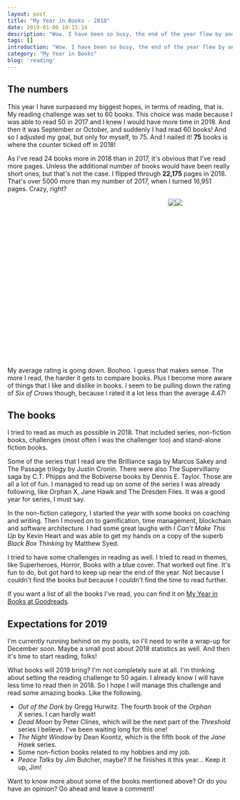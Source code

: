 ```yaml
---
layout: post
title: "My Year in Books - 2018"
date: 2019-01-06 10:15:14
description: "Wow. I have been so busy, the end of the year flew by and now we're already living the January life. Looks like I need to write some more posts, don't I? How about I start off with one that I do every year: a reflection on my year in books."
tags: []
introduction: "Wow. I have been so busy, the end of the year flew by and now we're already living the January life. Looks like I need to write some more posts, don't I? How about I start off with one that I do every year: a reflection on my year in books."
category: "My Year in Books"
blog: 'reading'
---
```

## The numbers
This year I have surpassed my biggest hopes, in terms of reading, that is. My reading challenge was set to 60 books. This choice was made because I was able to read 50 in 2017 and I knew I would have more time in 2018. And then it was September or October, and suddenly I had read 60 books! And so I adjusted my goal, but only for myself, to 75. And I nailed it! **75** books is where the counter ticked off in 2018! 

As I've read 24 books more in 2018 than in 2017, it's obvious that I've read more pages. Unless the additional number of books would have been really short ones, but that's not the case. I flipped through **22,175** pages in 2018. That's over 5000 more than my number of 2017, when I turned 16,951 pages. Crazy, right?

<div style="display: flex; flex-direction: row; margin-left: 360px; max-width: 800px; height: 360px; margin-bottom: 16px;">
<img src="https://i.ibb.co/RPMHHkK/Average-rating-2018.png" style="max-width: 60%;">
<img src="https://i.ibb.co/TKZVZW2/Average-rating-2017.png" style="max-width: 60%;">
</div>

My average rating is going down. Boohoo. I guess that makes sense. The more I read, the harder it gets to compare books. Plus I become more aware of things that I like and dislike in books. I seem to be pulling down the rating of <em>Six of Crows</em> though, because I rated it a lot less than the average 4.47!

## The books
I tried to read as much as possible in 2018. That included series, non-fiction books, challenges (most often I was the challenger too) and stand-alone fiction books. 

Some of the series that I read are the Brilliance saga by Marcus Sakey and The Passage trilogy by Justin Cronin. There were also The Supervillainy saga by C.T. Phipps and the Bobiverse books by Dennis E. Taylor. Those are all a lot of fun. I managed to read up on some of the series I was already following, like Orphan X, Jane Hawk and The Dresden Files. It was a good year for series, I must say.    

In the non-fiction category, I started the year with some books on coaching and writing. Then I moved on to gamification, time management, blockchain and software architecture. I had some great laughs with <em>I Can't Make This Up</em> by Kevin Heart and was able to get my hands on a copy of the superb <em>Black Box Thinking</em> by Matthew Syed.

I tried to have some challenges in reading as well. I tried to read in themes, like Superheroes, Horror, Books with a blue cover. That worked out fine. It's fun to do, but got hard to keep up near the end of the year. Not because I couldn't find the books but because I couldn't find the time to read further.

If you want a list of all the books I've read, you can find it on <a href="https://www.goodreads.com/user/year_in_books/2018/29067301">My Year in Books at Goodreads</a>.

## Expectations for 2019
I'm currently running behind on my posts, so I'll need to write a wrap-up for December soon. Maybe a small post about 2018 statistics as well. And then it's time to start reading, folks! 

What books will 2019 bring? I'm not completely sure at all. I'm thinking about setting the reading challenge to 50 again. I already know I will have less time to read then in 2018. So I hope I will manage this challenge and read some amazing books. Like the following.

  * <em>Out of the Dark</em> by Gregg Hurwitz. The fourth book of the <em>Orphan X</em> series. I can hardly wait!
  * <em>Dead Moon</em> by Peter Clines, which will be the next part of the <em>Threshold</em> series I believe. I've been waiting long for this one!
  * <em>The Night Window</em> by Dean Koontz, which is the fifth book of the <em>Jane Hawk</em> series.
  * Some non-fiction books related to my hobbies and my job.
  * <em>Peace Talks</em> by Jim Butcher, maybe? If he finishes it this year... Keep it up, Jim!

Want to know more about some of the books mentioned above? Or do you have an opinion? Go ahead and leave a comment!
